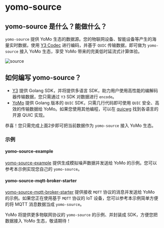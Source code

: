 # yomo-source

## yomo-source 是什么？能做什么？

`yomo-source` 提供 YoMo 生态的数据源。您的物联网设备、智能设备等产生的海量实时数据，使用 [Y3 Codec](https://github.com/yomorun/y3-codec-golang) 进行编码，并基于 `QUIC` 传输数据，即可做为 `yomo-source`  接入 YoMo 生态，享受 YoMo 带来的完美低时延流式计算体验。

![source](/source/source.png)

## 如何编写 yomo-source？

- [Y3](https://github.com/yomorun/y3-codec-golang) 提供 Golang SDK，并将提供多语言 SDK，助力用户使用高性能的编解码器传输数据，您只需通过 `Y3` SDK 对数据进行 `encode`。
- [YoMo](https://github.com/yomorun/yomo) 提供 Golang 版本的 `QUIC` SDK，只需几行代码即可使用 `QUIC` 安全、高效的传输数据给 YoMo。如果您使用其他编程，可以在 [quicwg](https://github.com/quicwg/base-drafts/wiki/Implementations) 找到各语言的开源 QUIC 实现。

恭喜！您只需完成上面2步即可把当前数据作为 `yomo-source` 接入 YoMo 生态。

### 示例

#### yomo-source-example

[yomo-source-example](https://github.com/yomorun/yomo-source-example) 提供生成模拟噪声数据并发送给 YoMo 的示例。您可以参考本示例实现您自己的 `yomo-source`。

#### yomo-source-mqtt-broker-starter

[yomo-source-mqtt-broker-starter](https://github.com/yomorun/yomo-source-mqtt-broker-starter) 提供接收 `MQTT` 协议的消息并发送给 YoMo 的示例。如果您正在使用基于 `MQTT` 协议的 IoT 设备，您可以参考本示例简单方便的将 MQTT 消息数据当成 `yomo-source`。

YoMo 将提供更多物联网协议的 `yomo-source` 的示例、并封装成 SDK，方便您把数据接入 YoMo 生态，敬请期待！
